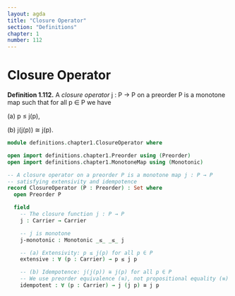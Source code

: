 ```yaml
---
layout: agda
title: "Closure Operator"
section: "Definitions"
chapter: 1
number: 112
---
```


# Closure Operator

**Definition 1.112.** A *closure operator* j : P → P on a preorder P is a monotone map such that for all p ∈ P we have

(a) p ≤ j(p),

(b) j(j(p)) ≅ j(p).

```agda
module definitions.chapter1.ClosureOperator where

open import definitions.chapter1.Preorder using (Preorder)
open import definitions.chapter1.MonotoneMap using (Monotonic)

-- A closure operator on a preorder P is a monotone map j : P → P
-- satisfying extensivity and idempotence
record ClosureOperator (P : Preorder) : Set where
  open Preorder P

  field
    -- The closure function j : P → P
    j : Carrier → Carrier

    -- j is monotone
    j-monotonic : Monotonic _≤_ _≤_ j

    -- (a) Extensivity: p ≤ j(p) for all p ∈ P
    extensive : ∀ (p : Carrier) → p ≤ j p

    -- (b) Idempotence: j(j(p)) ≅ j(p) for all p ∈ P
    -- We use preorder equivalence (≅), not propositional equality (≡)
    idempotent : ∀ (p : Carrier) → j (j p) ≅ j p
```
